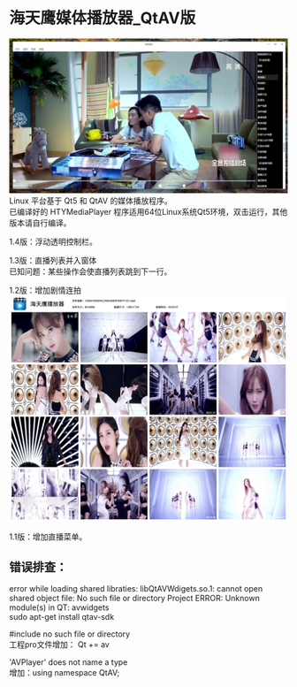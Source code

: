 # 海天鹰媒体播放器_QtAV版
![alt](preview.jpg)  
Linux 平台基于 Qt5 和 QtAV 的媒体播放程序。  
已编译好的 HTYMediaPlayer 程序适用64位Linux系统Qt5环境，双击运行，其他版本请自行编译。  

1.4版：浮动透明控制栏。

1.3版：直播列表并入窗体  
已知问题：某些操作会使直播列表跳到下一行。  

1.2版：增加剧情连拍  
![alt](summary.jpg)  

1.1版：增加直播菜单。

## 错误排查：
error while loading shared libraties: libQtAVWdigets.so.1: cannot open shared object file: No such file or directory
Project ERROR: Unknown module(s) in QT: avwidgets  
sudo apt-get install qtav-sdk  

\#include <QtAV> no such file or directory  
工程pro文件增加： Qt += av  

'AVPlayer' does not name a type  
增加：using namespace QtAV;  
